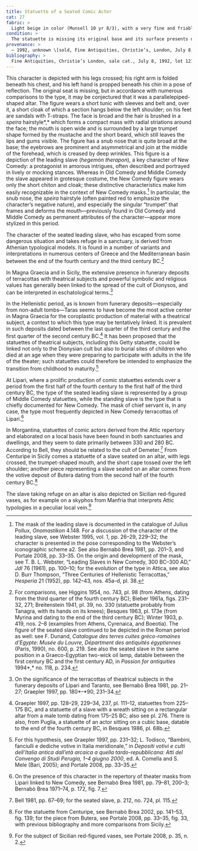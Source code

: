 ```yaml
---
title: Statuette of a Seated Comic Actor
cat: 27
fabric: >
  Light beige in color (Munsell 10 yr 8/3), with a very fine and friable consistency, and small blackish inclusions; a layer of white slip. The statuette was made from a bivalve mold; it is open in the back, and there is a circular hole underneath the figure, probably for attachment to a base. 
condition: >
  The statuette is missing its original base and its surface presents diffuse calcareous incrustations. 
provenance: >
  – 1992, unknown \[sold, Fine Antiquities, Christie’s, London, July 8, 1992, lot 121, to Charles Ede.\]; 1992, Charles Ede, Ltd. (London, England); 1992–96, Barbara and Lawrence Fleischman (New York, New York), donated to the J. Paul Getty Museum, 1996.
bibliography: >
  Fine Antiquities, Christie’s London, sale cat., July 8, 1992, lot 121; Passion for antiquities 1994, pp. 233–34, no. 117; Acquisitions 1996–1998, p. 67. 
---
```


This character is depicted with his legs crossed; his right arm is
folded beneath his chest, and his left hand is propped beneath his chin
in a pose of reflection. The original seat is missing, but in accordance
with numerous comparisons to the type, it may be conjectured that it was
a parallelepiped-shaped altar. The figure wears a short tunic with
sleeves and belt and, over it, a short cloak of which a section hangs
below the left shoulder; on his feet are sandals with T-straps. The face
is broad and the hair is brushed in a *speira* hairstyle*,* which forms
a compact mass with radial striations around the face; the mouth is open
wide and is surrounded by a large trumpet shape formed by the mustache
and the short beard, which still leaves the lips and gums visible. The
figure has a snub nose that is quite broad at the base; the eyebrows are
prominent and asymmetrical and join at the middle of the forehead, which
is creased by deep wrinkles. This figure is a depiction of the leading
slave (*hegemòn therapon*), a key character of New Comedy: a protagonist
in amorous intrigues, often described and portrayed in lively or mocking
stances. Whereas in Old Comedy and Middle Comedy the slave appeared in
grotesque costume, the New Comedy figure wears only the short chiton and
cloak; these distinctive characteristics make him easily recognizable in
the context of New Comedy masks.[^1] In particular, the snub nose, the
*speira* hairstyle (often painted red to emphasize the character’s
negative nature), and especially the singular “trumpet” that frames and
deforms the mouth—previously found in Old Comedy and Middle Comedy as
permanent attributes of the character—appear more stylized in this
period.

The character of the seated leading slave, who has escaped from some
dangerous situation and takes refuge in a sanctuary, is derived from
Athenian typological models. It is found in a number of variants and
interpretations in numerous centers of Greece and the Mediterranean
basin between the end of the fourth century and the third century <span
class="smcaps">BC.</span>[^2]

In Magna Graecia and in Sicily, the extensive presence in funerary
deposits of terracottas with theatrical subjects and powerful symbolic
and religious values has generally been linked to the spread of the cult
of Dionysos, and can be interpreted in eschatological terms.[^3]

In the Hellenistic period, as is known from funerary deposits—especially
from non-adult tombs—Taras seems to have become the most active center
in Magna Graecia for the coroplastic production of material with a
theatrical subject, a context to which this type may be tentatively
linked. It is prevalent in such deposits dated between the last quarter
of the third century and the first quarter of the second century <span
class="smcaps">BC.</span>[^4] It has been proposed
that the statuettes of theatrical subjects, including this Getty
statuette, could be linked not only to the Dionysian cult but also to
burial sites of children who died at an age when they were preparing to
participate with adults in the life of the theater; such statuettes
could therefore be intended to emphasize the transition from childhood
to maturity.[^5]

At Lipari, where a prolific production of comic statuettes extends over
a period from the first half of the fourth century to the first half of
the third century <span class="smcaps">BC</span>, the
type of the seated leading slave is represented by a group of Middle
Comedy statuettes, while the standing slave is the type that is chiefly
documented for New Comedy. The mask of chief servant is, in any case,
the type most frequently depicted in New Comedy terracottas of
Lipari.[^6]

In Morgantina, statuettes of comic actors derived from the Attic
repertory and elaborated on a local basis have been found in both
sanctuaries and dwellings, and they seem to date primarily between 330
and 280 <span class="smcaps">BC.</span> According to
Bell, they should be related to the cult of Demeter.[^7] From Centuripe
in Sicily comes a statuette of a slave seated on an altar, with legs
crossed, the trumpet-shaped mouth, and the short cape tossed over the
left shoulder; another piece representing a slave seated on an altar
comes from the votive deposit of Butera dating from the second half of
the fourth century <span class="smcaps">BC.</span>[^8]

The slave taking refuge on an altar is also depicted on Sicilian
red-figured vases, as for example on a skyphos from Manfria that
interprets Attic typologies in a peculiar local vein.[^9]

[^1]: The mask of the leading slave is documented in the catalogue of
    Julius Pollux, *Onomastikon* 4.148. For a discussion of the
    character of the leading slave, see <span
    class="smcaps">Webster</span> 1995, vol. 1, pp.
    26–29, 229–32; the character is presented in the pose corresponding
    to the Webster’s iconographic scheme a2. See also <span
    class="smcaps">Bernabò Brea</span> 1981, pp.
    201–3, and <span class="smcaps">Portale</span>
    2008, pp. 33–35. On the origin and development of the mask, see T.
    B. L. Webster, “Leading Slaves in New Comedy, 300 <span
    class="smcaps">BC</span>–300 <span
    class="smcaps">AD,”</span> *JdI* 76 (1961), pp.
    100–10; for the evolution of the type in Attica, see also D. Burr
    Thompson, “Three Centuries of Hellenistic Terracottas,” *Hesperia*
    21 (1952), pp. 142–43, nos. 45a–d, pl. 38.

[^2]: For comparisons, see <span
    class="smcaps">Higgins</span> 1954, no. 743, pl.
    98 (from Athens, dating from the third quarter of the fourth century
    <span class="smcaps">BC</span>); <span
    class="smcaps">Bieber</span> 1961a, figs. 231–32,
    271; <span class="smcaps">Breitenstein</span>
    1941, pl. 39, no. 330 (statuette probably from Tanagra, with its
    hands on its knees); <span
    class="smcaps">Besques</span> 1963, pl. 173e (from
    Myrina and dating to the end of the third century <span
    class="smcaps">BC</span>); <span
    class="smcaps">Winter</span> 1903, p. 419, nos.
    2–8 (examples from Athens, Cyrenaica, and Boeotia). The figure of
    the seated slave continued to be depicted in the Roman period as
    well: see F. Dunand, *Catalogue des terres cuites gréco-romaines
    d’Egypte*: *Musée du Louvre, Départment des antiquités égyptiennes*
    (Paris, 1990), no. 600, p. 219. See also the seated slave in the
    same position in a Graeco-Egyptian two-wick oil lamp, datable
    between the first century <span
    class="smcaps">BC</span> and the first century AD,
    in *<span class="smcaps">Passion for
    antiquities</span>* 1994*,* no. 118, p. 234.

[^3]: On the significance of the terracottas of theatrical subjects in
    the funerary deposits of Lipari and Taranto, see <span
    class="smcaps">Bernabò Brea</span> 1981, pp.
    21–27; <span class="smcaps">Graepler</span> 1997,
    pp. 180*–*90, 231–34.

[^4]: <span class="smcaps">Graepler</span> 1997, pp.
    128–29, 229–34, 237, pl. 111–12, statuettes from 225–175 <span
    class="smcaps">BC</span>, and a statuette of a
    slave with a wreath sitting on a rectangular altar from a male tomb
    dating from 175–25 <span class="smcaps">BC;</span>
    also see pl. 276. There is also, from Puglia, a statuette of an
    actor sitting on a cubic base, datable to the end of the fourth
    century <span class="smcaps">BC</span>, in <span
    class="smcaps">Besques</span> 1986, pl. 68b.

[^5]: For this hypothesis, see <span
    class="smcaps">Graepler</span> 1997, pp. 231–32;
    L. Todisco, “Bambini, fanciulli e dediche votive in Italia
    meridionale,” in *Depositi votivi e culti dell’Italia antica
    dall’età arcaica a quella tardo-repubblicana: Atti del Convengo di
    Studi Perugia, 1–4 giugno 2000*, ed. A. Comella and S. Mele (Bari,
    2005); and <span class="smcaps">Portale</span>
    2008, pp. 33–35.

[^6]: On the presence of this character in the repertory of theater
    masks from Lipari linked to New Comedy, see <span
    class="smcaps">Bernabò Brea</span> 1981, pp.
    79–81, 200–3; <span class="smcaps">Bernabò
    Brea</span> 1971–74, p. 172, fig. 7.

[^7]: <span class="smcaps">Bell</span> 1981, pp.
    67–69; for the seated slave, p. 212, no. 724, pl. 115.

[^8]: For the statuette from Centuripe, see <span
    class="smcaps">Bernabò Brea</span> 2002, pp.
    141–53, fig. 139; for the piece from Butera, see <span
    class="smcaps">Portale</span> 2008, pp. 33–35,
    fig. 33, with previous bibliography and more comparisons from
    Sicily.

[^9]: For the subject of Sicilian red-figured vases, see <span
    class="smcaps">Portale</span> 2008, p. 35, n. 2.
